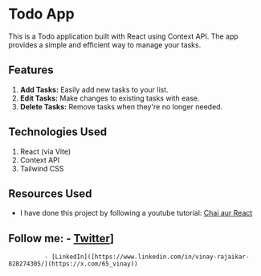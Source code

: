# Todo App

This is a Todo application built with React using Context API. The app provides a simple and efficient way to manage your tasks.

## Features

1. **Add Tasks:** Easily add new tasks to your list.
2. **Edit Tasks:** Make changes to existing tasks with ease.
3. **Delete Tasks:** Remove tasks when they're no longer needed.

## Technologies Used

1. React (via Vite)
2. Context API
3. Tailwind CSS

## Resources Used

- I have done this project by following a youtube tutorial: [Chai aur React ]([https://www.youtube.com/watch?v=your-tutorial-link](https://www.youtube.com/watch?v=6KQeopPE36I))

## Follow me: - [Twitter]([https://twitter.com/yourusername)]
              - [LinkedIn]([https://www.linkedin.com/in/vinay-rajaikar-828274305/](https://x.com/65_vinay))
